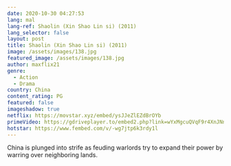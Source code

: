 ```yaml
---
date: 2020-10-30 04:27:53
lang: mal
lang-ref: Shaolin (Xin Shao Lin si) (2011)
lang_selector: false
layout: post
title: Shaolin (Xin Shao Lin si) (2011)
image: /assets/images/138.jpg
featured_image: /assets/images/138.jpg
author: maxflix21
genre:
  - Action
  - Drama
country: China
content_rating: PG
featured: false
imageshadow: true
netflix: https://movstar.xyz/embed/ysJJeZlEZdBrOYb
primeVideo: https://gdriveplayer.to/embed2.php?link=wYxMgcuQVqF9r4XnJNnAVQtC37dRHn1vp5enfbIilDZftZeSX6vUYFViwZQ8S1QwWGLGOsG3zzs8GUeTep6JKeDJju3PP5LC1jIPpbLUjloI4lc9xdoPDcUunmPWnPgrdsC0Mle1AMCEaZXA3nXCUsf3vVBlJUW8EhIrKretAUZvGAizpYCG0VPtLGBMe0axs%253D
hotstar: https://www.fembed.com/v/-wg7jtp6k3rdy1l
---
```

China is plunged into strife as feuding warlords try to expand their power by warring over neighboring lands.